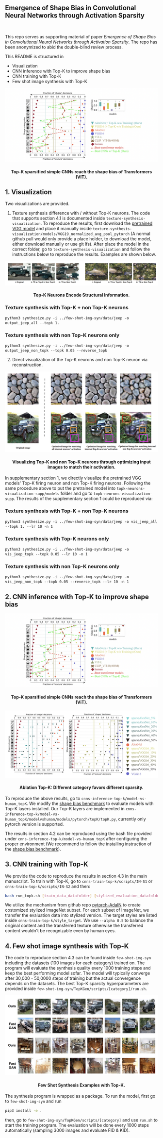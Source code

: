 ## Emergence of Shape Bias in Convolutional Neural Networks through Activation Sparsity
<br>

This repo serves as supporting material of paper *Emergence of Shape Bias in Convolutional Neural Networks through Activation Sparsity*. The repo has been anonymized to abid the double-blind review process. 

This README is structured in 
* Visualization
* CNN inference with Top-K to improve shape bias
* CNN training with Top-K
* Few shot image synthesis with Top-K

![](assets/topk-inference.png)
<h4 align="center">Top-K sparsified simple CNNs reach the shape bias of Transformers (ViT).</h4>


## 1. Visualization

Two visualizations are provided. 

1. Texture synthesis difference with / without Top-K neurons. 
The code that supports section 4.1 is documented inside `texture-synthesis-visualization`. To reproduce the results, first download the [pretrained VGG model](texture-synthesis-visualization/models/VGG19_normalized_avg_pool_pytorch) and place it manually inside `texture-synthesis-visualization/models/VGG19_normalized_avg_pool_pytorch` (A normal github pull would only provide a place holder, to download the model, either download manually or use git lfs). After place the model in the correct folder, go to `texture-synthesis-visualization` and follow the instructions below to reproduce the results. Examples are shown below.

![](assets/visualization_2.png)

<h4 align="center">Top-K Neurons Encode Structural Information.</h4>

### Texture synthesis with Top-K + non Top-K neurons

```
python3 synthesize.py -i ../few-shot-img-syn/data/jeep -o output_jeep_all --topk 1.
```

### Texture synthesis with non Top-K neurons only

```
python3 synthesize.py -i ../few-shot-img-syn/data/jeep -o output_jeep_non_topk --topk 0.05 --reverse_topk
```


2. Direct visualization of the Top-K neurons and non Top-K neuron via reconstruction. 

![](assets/visualization_1.png)
<h4 align="center">Visualizing Top-K and non Top-K neurons through optimizing input images to match their activation.</h4>

In supplementary section 1, we directly visualize the pretrained VGG models' Top-K firing neuron and non Top-K firing neurons. Following the same procedure above to put the pretrained model into `topk-neurons-visualization-supp/models` folder and go to `topk-neurons-visualization-supp`. The results of the supplementary section 1 could be reproduced via:

### Texture synthesis with Top-K + non Top-K neurons

```
python3 synthesize.py -i ../few-shot-img-syn/data/jeep -o vis_jeep_all --topk 1. --lr 10 -n 1
```

### Texture synthesis with Top-K neurons only

```
python3 synthesize.py -i ../few-shot-img-syn/data/jeep -o vis_jeep_topk --topk 0.05 --lr 10 -n 1
```
### Texture synthesis with non Top-K neurons only

```
python3 synthesize.py -i ../few-shot-img-syn/data/jeep -o vis_jeep_non_topk --topk 0.05 --reverse_topk --lr 10 -n 1
```




## 2. CNN inference with Top-K to improve shape bias

![](assets/topk-inference.png)
<h4 align="center">Top-K sparsified simple CNNs reach the shape bias of Transformers (ViT).</h4>

![](assets/ablation-topk-inference.png)
<h4 align="center">Ablation Top-K: Different category favors different sparsity.</h4>


To reproduce the above results, go to `cnns-inference-top-k/model-vs-human_topK`. We modify the [shape bias benchmark](https://github.com/bethgelab/model-vs-human) to evaluate models with Top-K layers installed. Our Top-K layers are implemented in `cnns-inference-top-k/model-vs-human_topK/modelvshuman/models/pytorch/topK/topK.py`, currently only pytorch version is supported. 

The results in section 4.2 can be reproduced using the bash file provided under `cnns-inference-top-k/model-vs-human_topK` after configuring the proper environment (We recommend to follow the installing instruction of the [shape bias benchmark](https://github.com/bethgelab/model-vs-human)).


## 3. CNN training with Top-K

We provide the code to reproduce the results in section 4.3 in the main manuscript. To train with Top-K, go to `cnns-train-top-k/scripts/IN-S1` or `cnns-train-top-k/scripts/IN-S2` and then: 

```bash
bash run_topk.sh [train_data_datafolder] [stylized_evaluation_datafolder]
```

We utilize the mechanism from github repo [pytorch-AdaIN](https://github.com/naoto0804/pytorch-AdaIN) to create costomized stylized ImageNet subset. For each subset of ImageNet, we transfer the evaluation data into stylized version. The target styles are listed inside `cnns-train-top-k/style_target`. We use `--alpha 0.5` to balance the original content and the transferred texture otherwise the transferred content wouldn't be recognizable even by human eyes. 

## 4. Few shot image synthesis with Top-K

The code to reproduce section 4.3 can be found inside `few-shot-img-syn` including the datasets (100 images for each category) trained on. The program will evaluate the synthesis quality every 1000 training steps and keep the best performing model sofar. The model will typically converge after 30,000 - 50,0000 steps of training but the actual convergence depends on the datasets. The best Top-K sparsity hyperparameters are provided inside `few-shot-img-syn/TopKGen/scripts/[category]/run.sh`. 

![](assets/few-shot-syn-images.png)
<h4 align="center">Few Shot Synthesis Examples with Top-K.</h4>

The synthesis program is wrapped as a package. To run the model, first go to `few-shot-img-syn` and run 

```bash
pip3 install -e .
```

then, go to `few-shot-img-syn/TopKGen/scripts/[category]` and use `run.sh` to start the training program. The evaluation will be done every 1000 steps automatically (sampling 3000 images and evaluate FID & KID).


